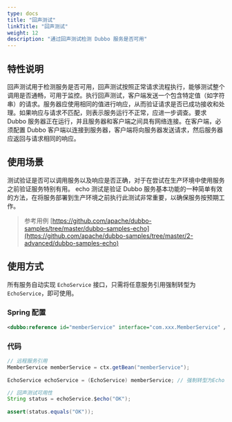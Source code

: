 ```yaml
---
type: docs
title: "回声测试"
linkTitle: "回声测试"
weight: 12
description: "通过回声测试检测 Dubbo 服务是否可用"
---
```


## 特性说明
回声测试用于检测服务是否可用，回声测试按照正常请求流程执行，能够测试整个调用是否通畅，可用于监控。执行回声测试，客户端发送一个包含特定值（如字符串）的请求。服务器应使用相同的值进行响应，从而验证请求是否已成功接收和处理。如果响应与请求不匹配，则表示服务运行不正常，应进一步调查。要求 Dubbo 服务器正在运行，并且服务器和客户端之间具有网络连接。在客户端，必须配置 Dubbo 客户端以连接到服务器，客户端将向服务器发送请求，然后服务器应返回与请求相同的响应。


## 使用场景
测试验证是否可以调用服务以及响应是否正确，对于在尝试在生产环境中使用服务之前验证服务特别有用。
echo 测试是验证 Dubbo 服务基本功能的一种简单有效的方法，在将服务部署到生产环境之前执行此测试非常重要，以确保服务按预期工作。

> 参考用例
[https://github.com/apache/dubbo-samples/tree/master/dubbo-samples-echo](https://github.com/apache/dubbo-samples/tree/master/2-advanced/dubbo-samples-echo)

## 使用方式
所有服务自动实现 `EchoService` 接口，只需将任意服务引用强制转型为 `EchoService`，即可使用。

### Spring 配置
```xml
<dubbo:reference id="memberService" interface="com.xxx.MemberService" />
```

### 代码
```java
// 远程服务引用
MemberService memberService = ctx.getBean("memberService"); 
 
EchoService echoService = (EchoService) memberService; // 强制转型为EchoService

// 回声测试可用性
String status = echoService.$echo("OK"); 
 
assert(status.equals("OK"));
```
